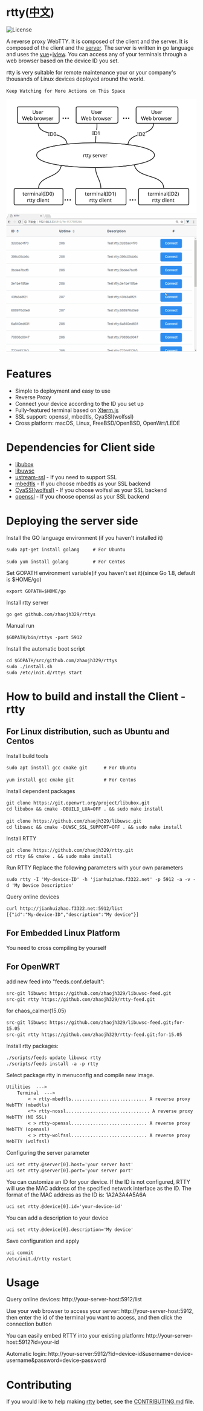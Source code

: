 # rtty([中文](/README_ZH.md))

![](https://img.shields.io/badge/license-GPLV3-brightgreen.svg?style=plastic "License")

[Xterm.js]: https://github.com/xtermjs/xterm.js
[libubox]: https://git.openwrt.org/?p=project/libubox.git
[libuwsc]: https://github.com/zhaojh329/libuwsc
[ustream-ssl]: https://git.openwrt.org/?p=project/ustream-ssl.git
[openssl]: https://github.com/openssl/openssl
[mbedtls]: https://github.com/ARMmbed/mbedtls
[CyaSSl(wolfssl)]: https://github.com/wolfSSL/wolfssl
[vue]: https://github.com/vuejs/vue
[iview]: https://github.com/iview/iview

A reverse proxy WebTTY. It is composed of the client and the server. It is composed of the client and the
[server](https://github.com/zhaojh329/rttys). The server is written in go language and uses the [vue]+[iview].
You can access any of your terminals through a web browser based on the device ID you set.

rtty is very suitable for remote maintenance your or your company's thousands of Linux devices deployed around the world.

`Keep Watching for More Actions on This Space`

![](/rtty.svg)
![](/rtty.gif)

# Features
* Simple to deployment and easy to use
* Reverse Proxy
* Connect your device according to the ID you set up
* Fully-featured terminal based on [Xterm.js]
* SSL support: openssl, mbedtls, CyaSSl(wolfssl)
* Cross platform: macOS, Linux, FreeBSD/OpenBSD, OpenWrt/LEDE

# Dependencies for Client side
* [libubox]
* [libuwsc]
* [ustream-ssl] - If you need to support SSL
* [mbedtls] - If you choose mbedtls as your SSL backend
* [CyaSSl(wolfssl)] - If you choose wolfssl as your SSL backend
* [openssl] - If you choose openssl as your SSL backend

# Deploying the server side
Install the GO language environment (if you haven't installed it)

    sudo apt-get install golang     # For Ubuntu

    sudo yum install golang         # For Centos

Set GOPATH environment variable(if you haven't set it)(since Go 1.8, default is $HOME/go)

    export GOPATH=$HOME/go

Install rtty server

    go get github.com/zhaojh329/rttys

Manual run

    $GOPATH/bin/rttys -port 5912

Install the automatic boot script

    cd $GOPATH/src/github.com/zhaojh329/rttys
    sudo ./install.sh
    sudo /etc/init.d/rttys start

# How to build and install the Client - rtty
## For Linux distribution, such as Ubuntu and Centos
Install build tools

    sudo apt install gcc cmake git      # For Ubuntu

    yum install gcc cmake git           # For Centos

Install dependent packages

    git clone https://git.openwrt.org/project/libubox.git
    cd libubox && cmake -DBUILD_LUA=OFF . && sudo make install

    git clone https://github.com/zhaojh329/libuwsc.git
    cd libuwsc && cmake -DUWSC_SSL_SUPPORT=OFF . && sudo make install

Install RTTY
    
    git clone https://github.com/zhaojh329/rtty.git
    cd rtty && cmake . && sudo make install

Run RTTY
Replace the following parameters with your own parameters

    sudo rtty -I 'My-device-ID' -h 'jianhuizhao.f3322.net' -p 5912 -a -v -d 'My Device Description'

Query online devices

    curl http://jianhuizhao.f3322.net:5912/list
    [{"id":"My-device-ID","description":"My device"}]

## For Embedded Linux Platform
You need to cross compiling by yourself

## For OpenWRT
add new feed into "feeds.conf.default":

    src-git libuwsc https://github.com/zhaojh329/libuwsc-feed.git
    src-git rtty https://github.com/zhaojh329/rtty-feed.git


for chaos_calmer(15.05)

    src-git libuwsc https://github.com/zhaojh329/libuwsc-feed.git;for-15.05
    src-git rtty https://github.com/zhaojh329/rtty-feed.git;for-15.05

Install rtty packages:

    ./scripts/feeds update libuwsc rtty
    ./scripts/feeds install -a -p rtty

Select package rtty in menuconfig and compile new image.

    Utilities  --->
        Terminal  --->
            < > rtty-mbedtls............................ A reverse proxy WebTTY (mbedtls)
            <*> rtty-nossl............................... A reverse proxy WebTTY (NO SSL)
            < > rtty-openssl............................ A reverse proxy WebTTY (openssl)
            < > rtty-wolfssl............................ A reverse proxy WebTTY (wolfssl)

Configuring the server parameter

    uci set rtty.@server[0].host='your server host'
    uci set rtty.@server[0].port='your server port'

You can customize an ID for your device. If the ID is not configured, RTTY will use
the MAC address of the specified network interface as the ID.
The format of the MAC address as the ID is: 1A2A3A4A5A6A

    uci set rtty.@device[0].id='your-device-id'

You can add a description to your device

    uci set rtty.@device[0].description='My device'

Save configuration and apply

    uci commit
    /etc/init.d/rtty restart

# Usage
Query online devices: http://your-server-host:5912/list

Use your web browser to access your server: http://your-server-host:5912,
then enter the id of the terminal you want to access, and then click the connection button

You can easily embed RTTY into your existing platform: http://your-server-host:5912?id=your-id

Automatic login: http://your-server:5912/?id=device-id&username=device-username&password=device-password

# Contributing
If you would like to help making [rtty](https://github.com/zhaojh329/rtty) better,
see the [CONTRIBUTING.md](https://github.com/zhaojh329/rtty/blob/master/CONTRIBUTING.md) file.
